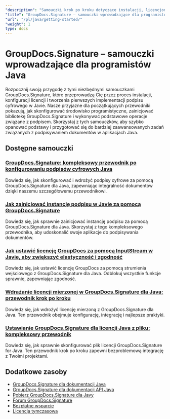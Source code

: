 ```yaml
---
"description": "Samouczki krok po kroku dotyczące instalacji, licencjonowania, konfiguracji i tworzenia pierwszego projektu podpisu w aplikacjach Java pakietu GroupDocs.Signature."
"title": "GroupDocs.Signature – samouczki wprowadzające dla programistów Java"
"url": "/pl/java/getting-started/"
"weight": 1
type: docs
---
```

# GroupDocs.Signature – samouczki wprowadzające dla programistów Java

Rozpocznij swoją przygodę z tymi niezbędnymi samouczkami GroupDocs.Signature, które przeprowadzą Cię przez proces instalacji, konfiguracji licencji i tworzenia pierwszych implementacji podpisu cyfrowego w Javie. Nasze przyjazne dla początkujących przewodniki pokazują, jak skonfigurować środowisko programistyczne, zainicjować bibliotekę GroupDocs.Signature i wykonywać podstawowe operacje związane z podpisem. Skorzystaj z tych samouczków, aby szybko opanować podstawy i przygotować się do bardziej zaawansowanych zadań związanych z podpisywaniem dokumentów w aplikacjach Java.

## Dostępne samouczki

### [GroupDocs.Signature: kompleksowy przewodnik po konfigurowaniu podpisów cyfrowych Java](./groupdocs-signature-java-digital-setup-guide/)
Dowiedz się, jak skonfigurować i wdrożyć podpisy cyfrowe za pomocą GroupDocs.Signature dla Java, zapewniając integralność dokumentów dzięki naszemu szczegółowemu przewodnikowi.

### [Jak zainicjować instancję podpisu w Javie za pomocą GroupDocs.Signature](./initialize-signature-java-groupdocs/)
Dowiedz się, jak sprawnie zainicjować instancję podpisu za pomocą GroupDocs.Signature dla Java. Skorzystaj z tego kompleksowego przewodnika, aby udoskonalić swoje aplikacje do podpisywania dokumentów.

### [Jak ustawić licencję GroupDocs za pomocą InputStream w Javie, aby zwiększyć elastyczność i zgodność](./set-groupdocs-license-java-input-stream/)
Dowiedz się, jak ustawić licencję GroupDocs za pomocą strumienia wejściowego z GroupDocs.Signature dla Java. Odblokuj wszystkie funkcje sprawnie, zapewniając zgodność.

### [Wdrażanie licencji mierzonej w GroupDocs.Signature dla Java: przewodnik krok po kroku](./implement-metered-license-groupdocs-signature-java/)
Dowiedz się, jak wdrożyć licencję mierzoną z GroupDocs.Signature dla Java. Ten przewodnik obejmuje konfigurację, integrację i najlepsze praktyki.

### [Ustawianie GroupDocs.Signature dla licencji Java z pliku: kompleksowy przewodnik](./set-groupdocs-signature-java-license-from-file/)
Dowiedz się, jak sprawnie skonfigurować plik licencji GroupDocs.Signature for Java. Ten przewodnik krok po kroku zapewni bezproblemową integrację z Twoimi projektami.

## Dodatkowe zasoby

- [GroupDocs.Signature dla dokumentacji Java](https://docs.groupdocs.com/signature/java/)
- [GroupDocs.Signature dla dokumentacji API Java](https://reference.groupdocs.com/signature/java/)
- [Pobierz GroupDocs.Signature dla Javy](https://releases.groupdocs.com/signature/java/)
- [Forum GroupDocs.Signature](https://forum.groupdocs.com/c/signature)
- [Bezpłatne wsparcie](https://forum.groupdocs.com/)
- [Licencja tymczasowa](https://purchase.groupdocs.com/temporary-license/)